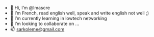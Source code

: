 - 👋 Hi, I’m @lmascre
- 👀 I’m French, read english well, speak and write english not well ;)
- 🌱 I’m currently learning in lowtech networking 
- 💞️ I’m looking to collaborate on ...
- 📫 sarkoleme@gmail.com
